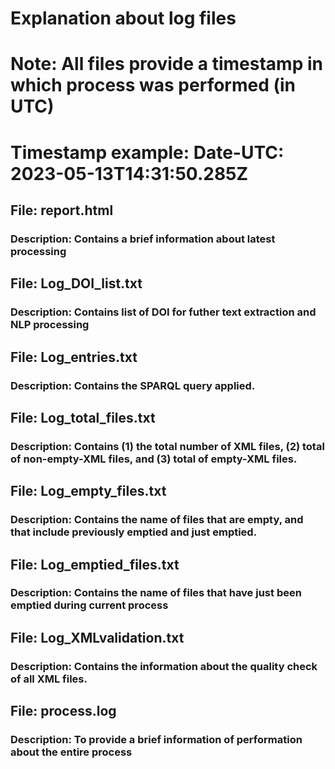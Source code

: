 # Explanation about log files
# Note: All files provide a timestamp in which process was performed (in UTC)
# Timestamp example: Date-UTC: 2023-05-13T14:31:50.285Z

## File: report.html
### Description: Contains a brief information about latest processing

## File: Log_DOI_list.txt
### Description: Contains list of DOI for futher text extraction and NLP processing

## File: Log_entries.txt
### Description: Contains the SPARQL query applied.

## File: Log_total_files.txt
### Description: Contains (1) the total number of XML files, (2) total of non-empty-XML files, and (3) total of empty-XML files.

## File: Log_empty_files.txt
### Description: Contains the name of files that are empty, and that include previously emptied and just emptied.

## File: Log_emptied_files.txt
### Description: Contains the name of files that have just been emptied during current process

## File: Log_XMLvalidation.txt
### Description: Contains the information about the quality check of all XML files. 

## File: process.log
### Description: To provide a brief information of performation about the entire process
